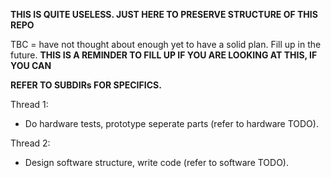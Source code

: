 **THIS IS QUITE USELESS. JUST HERE TO PRESERVE STRUCTURE OF THIS REPO**

TBC = have not thought about enough yet to have a solid plan. Fill up in the future.
**THIS IS A REMINDER TO FILL UP IF YOU ARE LOOKING AT THIS, IF YOU CAN**

**REFER TO SUBDIRs FOR SPECIFICS.**

Thread 1:
- Do hardware tests, prototype seperate parts (refer to hardware TODO).

Thread 2:
- Design software structure, write code (refer to software TODO).
